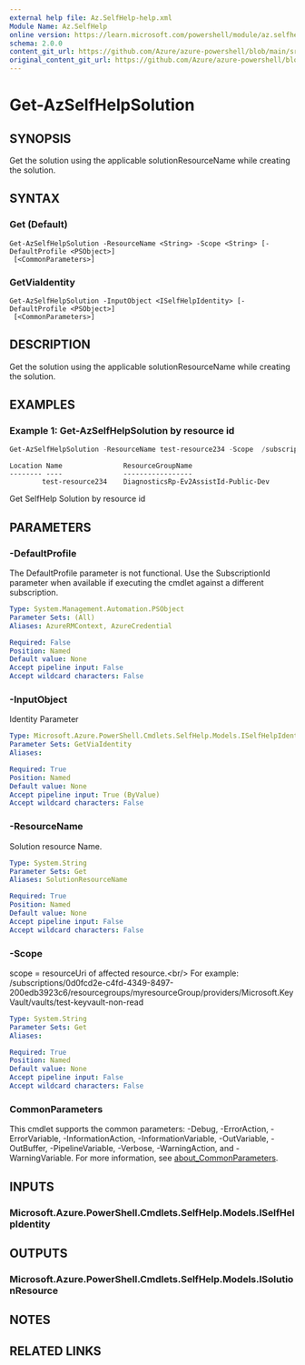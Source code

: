 ```yaml
---
external help file: Az.SelfHelp-help.xml
Module Name: Az.SelfHelp
online version: https://learn.microsoft.com/powershell/module/az.selfhelp/get-azselfhelpsolution
schema: 2.0.0
content_git_url: https://github.com/Azure/azure-powershell/blob/main/src/SelfHelp/SelfHelp/help/Get-AzSelfHelpSolution.md
original_content_git_url: https://github.com/Azure/azure-powershell/blob/main/src/SelfHelp/SelfHelp/help/Get-AzSelfHelpSolution.md
---
```


# Get-AzSelfHelpSolution

## SYNOPSIS
Get the solution using the applicable solutionResourceName while creating the solution.

## SYNTAX

### Get (Default)
```
Get-AzSelfHelpSolution -ResourceName <String> -Scope <String> [-DefaultProfile <PSObject>]
 [<CommonParameters>]
```

### GetViaIdentity
```
Get-AzSelfHelpSolution -InputObject <ISelfHelpIdentity> [-DefaultProfile <PSObject>]
 [<CommonParameters>]
```

## DESCRIPTION
Get the solution using the applicable solutionResourceName while creating the solution.

## EXAMPLES

### Example 1: Get-AzSelfHelpSolution by resource id
```powershell
Get-AzSelfHelpSolution -ResourceName test-resource234 -Scope  /subscriptions/6bded6d5-a6af-43e1-96d3-bf71f6f5f8ba/resourceGroups/DiagnosticsRp-Ev2AssistId-Public-Dev/providers/Microsoft.KeyVault/vaults/DiagRp-Ev2PublicDev
```

```output
Location Name               ResourceGroupName
-------- ----               -----------------
        test-resource234    DiagnosticsRp-Ev2AssistId-Public-Dev
```

Get SelfHelp Solution by resource id

## PARAMETERS

### -DefaultProfile
The DefaultProfile parameter is not functional.
Use the SubscriptionId parameter when available if executing the cmdlet against a different subscription.

```yaml
Type: System.Management.Automation.PSObject
Parameter Sets: (All)
Aliases: AzureRMContext, AzureCredential

Required: False
Position: Named
Default value: None
Accept pipeline input: False
Accept wildcard characters: False
```

### -InputObject
Identity Parameter

```yaml
Type: Microsoft.Azure.PowerShell.Cmdlets.SelfHelp.Models.ISelfHelpIdentity
Parameter Sets: GetViaIdentity
Aliases:

Required: True
Position: Named
Default value: None
Accept pipeline input: True (ByValue)
Accept wildcard characters: False
```

### -ResourceName
Solution resource Name.

```yaml
Type: System.String
Parameter Sets: Get
Aliases: SolutionResourceName

Required: True
Position: Named
Default value: None
Accept pipeline input: False
Accept wildcard characters: False
```

### -Scope
scope = resourceUri of affected resource.\<br/\> For example: /subscriptions/0d0fcd2e-c4fd-4349-8497-200edb3923c6/resourcegroups/myresourceGroup/providers/Microsoft.KeyVault/vaults/test-keyvault-non-read

```yaml
Type: System.String
Parameter Sets: Get
Aliases:

Required: True
Position: Named
Default value: None
Accept pipeline input: False
Accept wildcard characters: False
```

### CommonParameters
This cmdlet supports the common parameters: -Debug, -ErrorAction, -ErrorVariable, -InformationAction, -InformationVariable, -OutVariable, -OutBuffer, -PipelineVariable, -Verbose, -WarningAction, and -WarningVariable. For more information, see [about_CommonParameters](http://go.microsoft.com/fwlink/?LinkID=113216).

## INPUTS

### Microsoft.Azure.PowerShell.Cmdlets.SelfHelp.Models.ISelfHelpIdentity

## OUTPUTS

### Microsoft.Azure.PowerShell.Cmdlets.SelfHelp.Models.ISolutionResource

## NOTES

## RELATED LINKS
